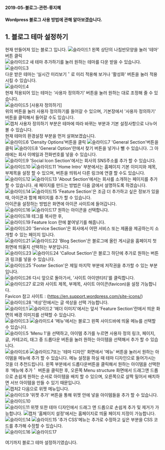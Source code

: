 #### 2019-05-블로그-관련-류지혜  
#### Wordpress 블로그 사용 방법에 관해 알아보겠습니다.  

## 1. 블로그 테마 설정하기  

현재 만들어져 있는 블로그 입니다. 
![슬라이드1](https://user-images.githubusercontent.com/49367190/61698211-ab66dc00-ad73-11e9-897f-97e8f707b3c1.JPG) 
왼쪽 상단의 나침반모양을 눌러 '테마' 버튼 클릭  
![슬라이드2](https://user-images.githubusercontent.com/49367190/61698212-abff7280-ad73-11e9-8aae-dc7d522e9e96.JPG)
새 테마 추가하기를 눌러 원하는 테마를 다운 받을 수 있습니다.  
![슬라이드3](https://user-images.githubusercontent.com/49367190/61698214-abff7280-ad73-11e9-8302-1af293d61dc5.JPG)  
다운 받은 테마는 ‘실시간 미리보기＇로 미리 적용해 보거나 '활성화' 버튼을 눌러 적용 시킬 수 있습니다.  
![슬라이드4](https://user-images.githubusercontent.com/49367190/61698215-abff7280-ad73-11e9-85e6-6f7ad85a2b07.JPG)  
현재 적용되어 있는 테마는 ‘사용자 정의하기’ 버튼을 눌러 원하는 대로 조정해 줄 수 있습니다.  
![슬라이드5](https://user-images.githubusercontent.com/49367190/61698217-ac980900-ad73-11e9-9fae-dd0a51f06f5c.JPG)
[사용자 정의하기]  
위의 버튼을 눌러 사용자 정의하기를 들어갈 수 있으며, 기본장에서 '사용자 정의하기' 버튼을 클릭해서 들어갈 수도 있습니다.  
![캡처](https://user-images.githubusercontent.com/49367190/61758082-52905580-adfe-11e9-8991-2d698e341c59.JPG)
사용자 정의하기 부분은 테마에 따라 바뀌는 부분과 기본 설정사항으로 나누어 볼 수 있습니다.  
현재 테마의 환경설정 부분을 먼저 살펴보겠습니다.  
![슬라이드6](https://user-images.githubusercontent.com/49367190/61698219-ac980900-ad73-11e9-95ca-c61dc4b1521c.JPG)
'Density Options'버튼을 클릭
![슬라이드7](https://user-images.githubusercontent.com/49367190/61698220-ac980900-ad73-11e9-990b-9ab18feb9e23.JPG)
'General Section'버튼을 클릭
![슬라이드8](https://user-images.githubusercontent.com/49367190/61698222-ac980900-ad73-11e9-9aea-354b974d7d73.JPG)
'General Option'란에서 찾기 버튼을 넣거나 뺄 수 있습니다.  그 아래에는 회사 이메일과 전화번호를 넣을 수 있습니다.  
![슬라이드9](https://user-images.githubusercontent.com/49367190/61698224-ad309f80-ad73-11e9-9762-5c8d769e0304.JPG)
'Social Icon Section'에서는 회사의 SNS주소를 추가 할 수 있습니다.  
![슬라이드10](https://user-images.githubusercontent.com/49367190/61698226-ad309f80-ad73-11e9-8107-d011338f6618.JPG)
![슬라이드11](https://user-images.githubusercontent.com/49367190/61698227-ad309f80-ad73-11e9-86c0-dfc43787f564.JPG)
'Home Intro' 부분에서는 홈페이지 기본 이미지와 제목, 부제목을 설정 할 수 있으며, 버튼을 띄워서 다른 링크에 연결 할 수도 있습니다.  
![슬라이드12](https://user-images.githubusercontent.com/49367190/61698228-adc93600-ad73-11e9-8737-85aa79c409fc.JPG)
![슬라이드13](https://user-images.githubusercontent.com/49367190/61698229-adc93600-ad73-11e9-86ab-b777cc8a5d2d.JPG)
'About Section'에서는 회사를 소개하는 페이지를 추가 할 수 있습니다. 새 페이지를 만드는 방법은 다음 글에서 설명하도록 하겠습니다.  
![슬라이드14](https://user-images.githubusercontent.com/49367190/61698230-adc93600-ad73-11e9-8484-a8a7ac3e1234.JPG)
![슬라이드15](https://user-images.githubusercontent.com/49367190/61698231-adc93600-ad73-11e9-8362-d0857eebf0af.JPG)
'Feature Section'은 조금 더 추가하고 싶은 정보가 있을 때, 아이콘과 함께 페이지를 추가 할 수 있습니다.  
아이콘을 설정하는 방법은 화면에 아이콘 사이트에 들어갑니다.  
![슬라이드16](https://user-images.githubusercontent.com/49367190/61698194-a9048200-ad73-11e9-91fc-17f9cfbce1e2.JPG)
![슬라이드17](https://user-images.githubusercontent.com/49367190/61698195-a99d1880-ad73-11e9-899d-e92d866ae367.JPG)
원하는 아이콘을 선택합니다.  
![슬라이드18](https://user-images.githubusercontent.com/49367190/61698197-a99d1880-ad73-11e9-80b0-4b5c52fce55d.JPG)
테그를 복사한 후,  
![슬라이드19](https://user-images.githubusercontent.com/49367190/61698199-aa35af00-ad73-11e9-8def-232d1317a61d.JPG)
Feature Icon 란에 붙여넣기를 해줍니다.  
![슬라이드20](https://user-images.githubusercontent.com/49367190/61698201-aa35af00-ad73-11e9-8e38-31575500261f.JPG)
'Service Section'은 회사에서 어떤 서비스 또는 제품을 제공하는지 소개할 수 있는 페이지 입니다.  
![슬라이드21](https://user-images.githubusercontent.com/49367190/61698202-aa35af00-ad73-11e9-92d0-7cf946259133.JPG)
![슬라이드22](https://user-images.githubusercontent.com/49367190/61698203-aa35af00-ad73-11e9-9efc-3c622f5b49e6.JPG)
'Blog Section'은 블로그에 올린 게시글을 홈페이지 첫화면에 띄울지 선택하는 부분입니다.  
![슬라이드23](https://user-images.githubusercontent.com/49367190/61698204-aace4580-ad73-11e9-9e2f-0173ee814a3b.JPG)
![슬라이드24](https://user-images.githubusercontent.com/49367190/61698205-aace4580-ad73-11e9-91c7-ea1f4813a6eb.JPG)
'Callout Section'은 블로그 하단에 추가로 원하는 버튼과 링크를 넣을 수 있습니다.  
![슬라이드25](https://user-images.githubusercontent.com/49367190/61698206-aace4580-ad73-11e9-85ee-e3f4befe3443.JPG)
'Footer Section'은 제일 마지막 부분에 저작권을 추가할 수 있는 부분입니다.  
![슬라이드26](https://user-images.githubusercontent.com/49367190/61698207-ab66dc00-ad73-11e9-9368-57c2f19c5ecc.JPG)
다시 앞으로 돌아가서, '사이트 아이덴티티'를 클릭합니다.  
![슬라이드27](https://user-images.githubusercontent.com/49367190/61698208-ab66dc00-ad73-11e9-940d-7b92aa3d4dc4.JPG)
로고와 사이트 제목, 부제목, 사이트 아이콘(favicon)을 설정 가능합니다.  
Favicon 참고 사이트 : (https://en.support.wordpress.com/site-icons/)  
![슬라이드28](https://user-images.githubusercontent.com/49367190/61698209-ab66dc00-ad73-11e9-89f2-a4bda807f6c1.JPG)
'색상'란에서는 글 색상을 선택 가능합니다.  
![슬라이드1](https://user-images.githubusercontent.com/49367190/61777213-88056500-ae37-11e9-8300-0201ffb1ebdd.JPG)
![슬라이드2](https://user-images.githubusercontent.com/49367190/61777214-889dfb80-ae37-11e9-8ff6-b2ef610365fe.JPG)
'헤더 이미지'에서는 앞서 'Feature Section'란에서 띄운 화면의 배경 이미지를 선택할 수 있습니다.  
![슬라이드3](https://user-images.githubusercontent.com/49367190/61777215-889dfb80-ae37-11e9-88d5-4ae051a401c6.JPG)
![슬라이드4](https://user-images.githubusercontent.com/49367190/61777216-889dfb80-ae37-11e9-8662-18976f039561.JPG)
'메뉴'에서는 블로그 왼쪽 사이드바에 띄울 메뉴를 선택할 수 있습니다.  
![슬라이드5](https://user-images.githubusercontent.com/49367190/61777217-89369200-ae37-11e9-8061-194b1b399b1b.JPG)
'Menu 1'을 선택하고, 아이템 추가를 누르면 사용자 정의 링크, 페이지, 글, 카테고리, 태그 중 드롭다운 버튼을 눌러 원하는 아이템을 선택해서 추가 할 수 있습니다.  
![슬라이드6](https://user-images.githubusercontent.com/49367190/61777218-89369200-ae37-11e9-9ed3-179f5ec6175f.JPG)
![슬라이드7](https://user-images.githubusercontent.com/49367190/61777219-89369200-ae37-11e9-943a-b1775fbef940.JPG)또는 '테마 디자인' 화면에서 '메뉴' 버튼을 눌러서 원하는 아이템을 메뉴에 추가 할 수 있습니다. 메뉴 설정을 하실 때 테마 디자인으로 들어가시는 것을 더 추천드립니다. 왼쪽 부분에서 드롭다운버튼을 클릭해서 원하는 아이템을 선택한 후 ‘메뉴에 추가＇ 버튼을 클릭한 후, 오른쪽 Menu structure 화면에서 드래그앤 드롭으로 손쉽게 원하는 순서로 아이템을 배치 할 수 있으며, 오른쪽으로 살짝 밀어서 배치하면 서브 아이템을 만들 수 있기 때문입니다.  
![캡처2](https://user-images.githubusercontent.com/49367190/61778516-db78b280-ae39-11e9-8561-d9bb56067b62.JPG)
다음으로 위젯 메뉴입니다.  
![슬라이드9](https://user-images.githubusercontent.com/49367190/61777221-89cf2880-ae37-11e9-90a9-30d48240fc0f.JPG)
'위젯 추가' 버튼을 통해 위젯 안에 넣을 아이템들을 추가 할 수 있습니다.  
![슬라이드10](https://user-images.githubusercontent.com/49367190/61777222-89cf2880-ae37-11e9-8639-016ba14aed54.JPG)  
![슬라이드11](https://user-images.githubusercontent.com/49367190/61777223-89cf2880-ae37-11e9-8f39-9cc8691c6b9f.JPG)
위젯 또한 테마 디자인에서 드래그 앤 드롭으로 손쉽게 추가 및 제거가 가능합니다.
![캡처](https://user-images.githubusercontent.com/49367190/61777532-082bca80-ae38-11e9-8050-32804f29179a.JPG)
'홈페이지 설정'에서는 홈페이지로 띄울 페이지 지정이 가능합니다.  
![슬라이드14](https://user-images.githubusercontent.com/49367190/61777207-876cce80-ae37-11e9-9aa0-aa609fa36cc8.JPG)
![슬라이드15](https://user-images.githubusercontent.com/49367190/61777208-88056500-ae37-11e9-98df-c21e0cff84d9.JPG)
'추가 CSS'메뉴는 추가로 수정하고 싶은 부분을 CSS 코드를 추가해 수정할 수 있습니다.  
![슬라이드16](https://user-images.githubusercontent.com/49367190/61777209-88056500-ae37-11e9-88ee-fcfbb71b9f20.JPG)
![슬라이드17](https://user-images.githubusercontent.com/49367190/61777212-88056500-ae37-11e9-91be-6063ee8ffa64.JPG)

여기까지 블로그 테마 설정하기였습니다.  